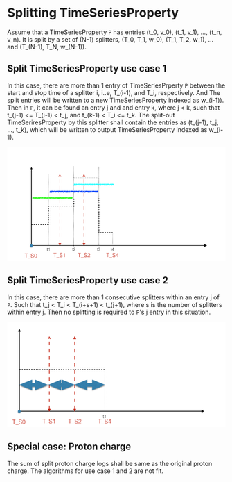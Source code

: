 # Splitting TimeSeriesProperty

Assume that a TimeSeriesProperty `P` has entries (t\_0, v\_0), (t\_1, v\_1), ..., (t\_n, v\_n).
It is split by a set of (N-1) splitters, (T\_0, T\_1, w\_0), (T\_1, T\_2, w\_1), ... and (T\_(N-1), T\_N, w\_(N-1)).

## Split TimeSeriesProperty use case 1

In this case, there are more than 1 entry of TimeSeriesPrperty `P` between the start and stop time of a splitter i, i..e,  T\_(i-1), and T\_i, respectively. 
And The split entries will be written to a new TimeSeriesProperty indexed as w\_(i-1)).
Then in `P`, it can be found an entry j and and entry k, where j < k, such that
t\_(j-1) <= T\_(i-1) < t\_j, and t\_(k-1) < T\_i <= t\_k.
The split-out TimeSeriresProperty by this splitter shall contain the entries as (t\_(j-1), t\_j, ..., t\_k),
which will be written to output TimeSeriesProperty indexed as w\_(i-1).

![alt text](tsp_split_1.png)


## Split TimeSeriesProperty use case 2

In this case, there are more than 1 consecutive splitters within an entry j of `P`.
Such that t\_j < T\_i < T\_(i+s+1) < t\_(j+1), where s is the number of splitters within entry j.
Then no splitting is required to `P`'s j entry in this situation.

![alt text](tsp_split_2.png)


## Special case: Proton charge

The sum of split proton charge logs shall be same as the original proton charge. 
The algorithms for use case 1 and 2 are not fit.
